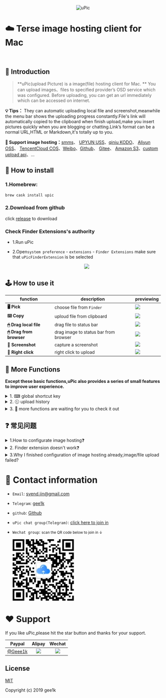 <div align="center">
  <img src="./screenshot/logo.png" alt="uPic">
</div>

# ☁️ Terse image hosting client for Mac

<div style="display: flex;justify-content: center;" align="center">
   <a href="https://github.com/gee1k/uPic/stargazers">
    <img src="https://img.shields.io/github/stars/gee1k/uPic.svg?style=popout-square" alt="">
  </a> <a href="https://github.com/gee1k/uPic/releases" style="margin: 0 5px;">
    <img src="https://img.shields.io/github/downloads/gee1k/uPic/total.svg?style=popout-square" alt="">
  </a> <a href="https://github.com/gee1k/uPic/releases/latest">
    <img src="https://img.shields.io/github/release/gee1k/uPic.svg?style=popout-square" alt="">
  </a>
</div>


## 📑 Introduction

> **uPic(upload Picture) is a image(file) hosting client for Mac. **
> You can upload images、files to specified provider’s OSD service which was configured.
> Before uploading, you can get an url immediately which can be accessed on internet. 



**💡 Tips：** They can automatic uploading local file and screenshot,meanwhile the menu bar shows the uploading progress constantly.File's link will automatically copied to the clipboard when finish upload,make you insert pictures quickly when you are blogging or chatting.Link’s format can be a normal URL,HTML or Markdown,it's totally up to you.

**🔋 Support image hosting：**[smms](https://sm.ms/)、 [UPYUN USS](https://www.upyun.com/products/file-storage)、[qiniu KODO](https://www.qiniu.com/products/kodo)、 [Aliyun OSS](https://www.aliyun.com/product/oss/)、 [TencentCloud COS](https://cloud.tencent.com/product/cos)、[Weibo](https://weibo.com/)、[Github](https://github.com/settings/tokens)、 [Gitee](https://gitee.com/profile/personal_access_tokens)、 [Amazon S3](https://aws.amazon.com/cn/s3/)、[custom upload api](https://blog.svend.cc/upic/tutorials/custom)、...

## 🚀 How to install


### 1.Homebrew:
```
brew cask install upic
```
### 2.Download from github
 click [release](https://github.com/gee1k/uPic/releases) to download

### Check Finder Extensions's authority

- 1.Run uPic

- 2.Open`system preference` - `extensions` - `Finder Extensions` make sure that `uPicFinderExtension` is be selected

  <center>
    <img src="./screenshot/finder-extension.png" height="300">
  </center>



## 🕹 How to use it

| function | description | previewing |
| --- | --- | --- |
| **🖥 Pick** | choose file from `Finder` | ![](./screenshot/selectFile.gif) |
| **⌨️ Copy** | uploud file from clipboard | ![](./screenshot/paste.gif) |
| **🖱 Drag local file** | drag file to status bar | ![](./screenshot/drag-finder.gif) |
| **🖱 Drag from browser** | drag image to status bar from browser | ![](./screenshot/drag-browser.gif) |
| **📸 Screenshot** | capture a screenshot | ![](./screenshot/screenshot.gif) |
| **📂 Right click** | right click to upload | ![](./screenshot/finder-contextmenu.gif) |



## 🧰 More Functions

**Except these basic functions,uPic also provides a series of small features to improve user experience.**

<details><summary>1. ⌨︎ global shortcut key</summary><br>
<p>
	<center>
		<img src="./screenshot/shortcuts.png" height="300">
	</center>
</p>
</details>
<details><summary>2. 🕦 upload history</summary><br>
<p>
	<center>
		<img src="./screenshot/history.png" height="300">
	</center>
</p>
</details>
<details><summary>3. 📢 more functions are waiting for you to check it out</summary><br>
<p>
	...
</p>
</details>



## ❓ 常见问题

<details>
	<summary>1.How to configurate image hosting❓</summary>
	<ul>
		<li><a href="https://blog.svend.cc/upic/tutorials/weibo" target="_blank">uPic configuration - Weibo</a></li>
		<li><a href="https://blog.svend.cc/upic/tutorials/upyun_uss" target="_blank">uPic configuration - UPYUN</a></li>
		<li><a href="https://blog.svend.cc/upic/tutorials/qiniu_kodo" target="_blank">uPic configuration - Qiniu</a></li>
		<li><a href="https://blog.svend.cc/upic/tutorials/aliyun_oss" target="_blank">uPic configuration - Aliyun</a></li>
		<li><a href="https://blog.svend.cc/upic/tutorials/tencent_cos" target="_blank">uPic configuration - TencentCloud</a></li>
		<li><a href="https://blog.svend.cc/upic/tutorials/amazon_s3" target="_blank">uPic configuration - Amazon S3</a></li>
		<li><a href="https://blog.svend.cc/upic/tutorials/github" target="_blank">uPic configuration - Github</a></li>
		<li><a href="https://blog.svend.cc/upic/tutorials/gitee" target="_blank">uPic configuration - Gitee(Gitee)</a></li>
		<li><a href="https://blog.svend.cc/upic/tutorials/custom" target="_blank">uPic configuration - custom upload</a></li>
	</ul>
</details>
<details><summary>2. Finder extension doesn't work❓</summary><br>
<p>Because of Finder extension will always be selected after select action was done.So if you come across Finder extension operation is unresponsive,maybe uPic program was not runing.</p>
</details>
<details>
	<summary>3.Why I finished configuration of image hosting already,image/file upload failed?</summary>
	<div>
		<p>maybe you choose the wrong image hosting</p>
		<img src="./screenshot/default-host.png" width="450">
	</div> 
</details>



# 💌 Contact information

- `Email`: svend.jin@gmail.com
- `Telegram`: [gee1k](https://t.me/gee1k)
- `github`: [Github](https://github.com/gee1k/uPic)
- `uPic chat group(Telegram)`:  [click here to join in](https://t.me/upic_host)
- `Wechat group`:  <small>scan the QR code below to join in ↓ </small>

	<img src="https://raw.githubusercontent.com/gee1k/oss/master/personal/geee1k.JPG" height="200">


# ❤️ Support

If you like uPic,please hit the star button and thanks for your support.

| **Paypal** | **Alipay** | **Wechat** |
| :-: | :-: | :-: |
| [@Geee1k](https://paypal.me/geee1k) | ![](./screenshot/qrcode/alipay-mini.jpeg) | ![](./screenshot/qrcode/wechat-zs.JPG) |


## License

[MIT](http://opensource.org/licenses/MIT)

Copyright (c) 2019 gee1k

